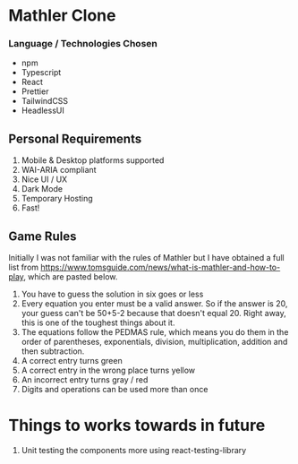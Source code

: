 # Mathler Clone

### Language / Technologies Chosen

- npm
- Typescript
- React
- Prettier
- TailwindCSS
- HeadlessUI

## Personal Requirements

1. Mobile & Desktop platforms supported
2. WAI-ARIA compliant
3. Nice UI / UX
4. Dark Mode
5. Temporary Hosting
6. Fast!

## Game Rules

Initially I was not familiar with the rules of Mathler but I have obtained a full list from https://www.tomsguide.com/news/what-is-mathler-and-how-to-play, which are pasted below.

1. You have to guess the solution in six goes or less
2. Every equation you enter must be a valid answer. So if the answer is 20, your guess can't be 50+5-2 because that doesn't equal 20. Right away, this is one of the toughest things about it.
3. The equations follow the PEDMAS rule, which means you do them in the order of parentheses, exponentials, division, multiplication, addition and then subtraction.
4. A correct entry turns green
5. A correct entry in the wrong place turns yellow
6. An incorrect entry turns gray / red
7. Digits and operations can be used more than once

# Things to works towards in future

1. Unit testing the components more using react-testing-library
